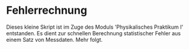 # Fehlerrechnung
Dieses kleine Skript ist im Zuge des Moduls 'Physikalisches Praktikum I' entstanden.
Es dient zur schnellen Berechnung statistischer Fehler aus einem Satz von Messdaten.
Mehr folgt.